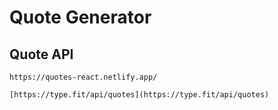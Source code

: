 # Quote Generator

## Quote API
```
https://quotes-react.netlify.app/

[https://type.fit/api/quotes](https://type.fit/api/quotes)
```
